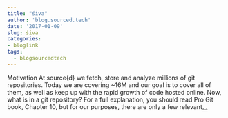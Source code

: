 ```yaml
---
title: "śiva"
author: 'blog.sourced.tech'
date: '2017-01-09'
slug: śiva
categories:
- bloglink
tags:
  - blogsourcedtech
---
```


Motivation At source{d} we fetch, store and analyze millions of git repositories. Today we are covering ~16M and our goal is to cover all of them, as well as keep up with the rapid growth of code hosted online. Now, what is in a git repository? For a full explanation, you should read Pro Git book, Chapter 10, but for our purposes, there are only a few relevant[... <i class="fas fa-external-link-alt"></i>](https://blog.sourced.tech//blog.sourced.tech/post/siva/)

